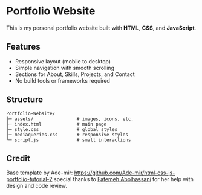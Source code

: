 # Portfolio Website
This is my personal portfolio website built with **HTML**, **CSS**, and **JavaScript**. 

## Features
- Responsive layout (mobile to desktop)
- Simple navigation with smooth scrolling
- Sections for About, Skills, Projects, and Contact
- No build tools or frameworks required

## Structure
```
Portfolio-Website/
├─ assets/                # images, icons, etc.
├─ index.html             # main page
├─ style.css              # global styles
├─ mediaqueries.css       # responsive styles
└─ script.js              # small interactions 
```

## Credit
Base template by Ade-mir: https://github.com/Ade-mir/html-css-js-portfolio-tutorial-2
special thanks to [Fatemeh Abolhassani](https://github.com/FatemeAbolHassani) for her help with design and code review.